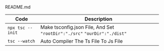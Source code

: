 README.md



| Code | Description |
| --- | --- |
|`npx tsc --init `|Make tsconfig.json File, And Set `"rootDir":"./src"` `"ourDir":"./dist"`|
|`tsc --watch`|Auto Compiler The Ts File To Js File|
